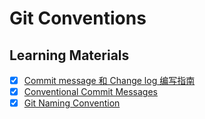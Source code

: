 # Git Conventions

## Learning Materials

- [x] [Commit message 和 Change log 编写指南](commit_message_and_change_log.md)
- [x] [Conventional Commit Messages](conventional_commit_messages.md)
- [x] [Git Naming Convention](git_naming_convention)
